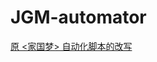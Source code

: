 # JGM-automator
[原 <家国梦> 自动化脚本的改写](https://github.com/Jiahonzheng/JGM-Automator "<JGM-automator>")
 
